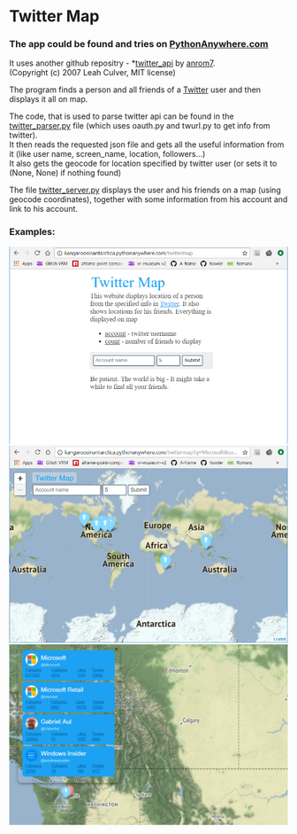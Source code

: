 # Twitter Map

   ### The app could be found and tries on [PythonAnywhere.com](http://kangaroosinantarctica.pythonanywhere.com)

   It uses another github repositry - *[twitter_api](https://github.com/anrom7/twitter_api) by [anrom7](https://github.com/anrom7/twitter_api).   
   (Copyright (c) 2007 Leah Culver, MIT license)
   
   
   The program finds a person and all friends of a [Twitter](https://twitter.com/twitter) user and then displays it all on map.   
   
   The code, that is used to parse twitter api can be found in the [twitter_parser.py](https://github.com/KangaroosInAntarcitica/TwitterMap/blob/master/twitter_parser.py) file
(which uses oauth.py and twurl.py to get info from twitter).   
   It then reads the requested json file and gets all the useful information from it (like user name, screen_name, location, followers...)   
   It also gets the geocode for location specified by twitter user (or sets it to (None, None) if nothing found)   
   
   The file [twitter_server.py](https://github.com/KangaroosInAntarcitica/TwitterMap/blob/master/twitter_server.py) displays the user
and his friends on a map (using geocode coordinates), together with some information from his account and link to his account.   

   ### Examples:   

![twitter map](https://github.com/KangaroosInAntarcitica/TwitterMap/blob/master/__temp__/example1.PNG)
![twitter map](https://github.com/KangaroosInAntarcitica/TwitterMap/blob/master/__temp__/example2.PNG)
![twitter map](https://github.com/KangaroosInAntarcitica/TwitterMap/blob/master/__temp__/example3.PNG)
